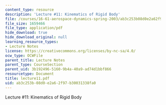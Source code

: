 ```yaml
---
content_type: resource
description: 'Lecture #11: Kinematics of Rigid Body'
file: /courses/16-61-aerospace-dynamics-spring-2003/ab3c253b08d0e2a62f97b30031338fa0_lecture11.pdf
file_size: 1659466
file_type: application/pdf
hide_download: true
hide_download_original: null
learning_resource_types:
- Lecture Notes
license: https://creativecommons.org/licenses/by-nc-sa/4.0/
ocw_type: OCWFile
parent_title: Lecture Notes
parent_type: CourseSection
parent_uid: 3b192496-5160-9b4a-40a9-ad74d1bbf866
resourcetype: Document
title: lecture11.pdf
uid: ab3c253b-08d0-e2a6-2f97-b30031338fa0
---
```

Lecture #11: Kinematics of Rigid Body